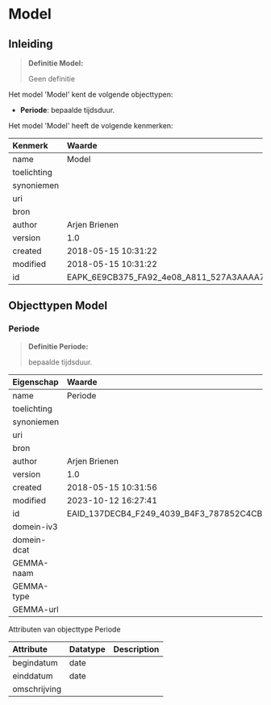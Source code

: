 # Model
## Inleiding
> **Definitie Model:** 
>
> Geen definitie

Het model 'Model' kent de volgende objecttypen:

* **Periode**: bepaalde tijdsduur.


Het model 'Model' heeft de volgende kenmerken:

| Kenmerk | Waarde |
| :--- | :------ |
| name | Model |
| toelichting |  |
| synoniemen |  |
| uri |  |
| bron |  |
| author | Arjen Brienen |
| version | 1.0 |
| created | 2018-05-15 10:31:22 |
| modified | 2018-05-15 10:31:22 |
| id | EAPK_6E9CB375_FA92_4e08_A811_527A3AAAA7D0 |


## Objecttypen Model


### Periode
> **Definitie Periode:** 
>
> bepaalde tijdsduur.

| Eigenschap | Waarde |
| :--- | :------ |
| name | Periode |
| toelichting |  |
| synoniemen |  |
| uri |  |
| bron |  |
| author | Arjen Brienen |
| version | 1.0 |
| created | 2018-05-15 10:31:56 |
| modified | 2023-10-12 16:27:41 |
| id | EAID_137DECB4_F249_4039_B4F3_787852C4CB11 |
| domein-iv3 |  |
| domein-dcat |  |
| GEMMA-naam |  |
| GEMMA-type |  |
| GEMMA-url |  |


Attributen van objecttype Periode

| Attribute | Datatype | Description |
| :--- | :--- | :--- |
| begindatum | date |  |
| einddatum | date |  |
| omschrijving |  |  |






